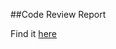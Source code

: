##Code Review Report

Find it [here](https://docs.google.com/spreadsheets/d/1FcPgwABd5bGJmkejC_ACV7bsNANHdJ6YUg5SxeDKwOQ/edit#gid=0)